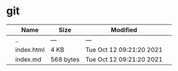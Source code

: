 git
===

<table><thead><tr class="header"><th></th><th>Name</th><th>Size</th><th>Modified</th><th></th></tr></thead><tbody><tr class="odd"><td></td><td><span class="goup">..</span></td><td>—</td><td>—</td><td></td></tr><tr class="even"><td></td><td><span class="name">index.html</span></td><td>4 KB</td><td>Tue Oct 12 09:21:20 2021</td><td></td></tr><tr class="odd"><td></td><td><span class="name">index.md</span></td><td>568 bytes</td><td>Tue Oct 12 09:21:20 2021</td><td></td></tr></tbody></table>

